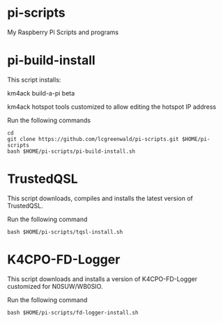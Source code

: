 # pi-scripts
My Raspberry Pi Scripts and programs

# pi-build-install
This script installs:

km4ack build-a-pi beta

km4ack hotspot tools customized to allow editing the hotspot IP address

Run the following commands

	cd
	git clone https://github.com/lcgreenwald/pi-scripts.git $HOME/pi-scripts
	bash $HOME/pi-scripts/pi-build-install.sh

# TrustedQSL

This script downloads, compiles and installs the latest version of TrustedQSL.

Run the following command

	bash $HOME/pi-scripts/tqsl-install.sh

# K4CPO-FD-Logger

This script downloads and installs a version of K4CPO-FD-Logger customized for N0SUW/WB0SIO.

Run the following command

	bash $HOME/pi-scripts/fd-logger-install.sh

	
